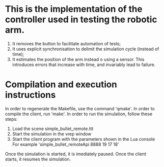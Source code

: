 # This is the implementation of the controller used in testing the robotic arm.

1. It removes the button to facilitate automation of tests;
2. It uses explicit synchronisation to delimit the simulation cycle (instead of time);
3. It estimates the position of the arm instead o using a sensor. This introduces
errors that increase with time, and invariably lead to failure.

# Compilation and execution instructions

In order to regenerate the Makefile, use the command 'qmake'.
In order to compile the client, run 'make'.
In order to run the simulation, follow these steps:
1. Load the scene simple_bullet_remote.ttt
2. Start the simulation in the vrep window
3. Start the client program with the parameters shown in the Lua console
For example 'simple_bullet_remoteApi 8888 19 17 18'

Once the simulation is started, it is imediately paused. Once the client
starts, it resumes the simulation.


